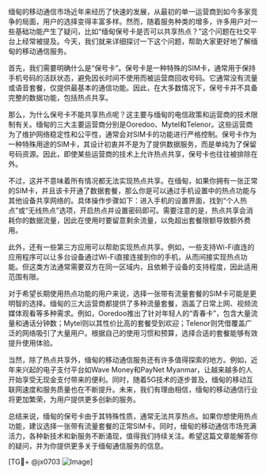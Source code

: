 缅甸的移动通信市场近年来经历了快速的发展，从最初的单一运营商到如今多家竞争的局面，用户的选择变得丰富多样。然而，随着服务种类的增多，许多用户对一些基础功能产生了疑问，比如“缅甸保号卡是否可以共享热点？”这个问题在社交平台上经常被提及。今天，我们就来详细探讨一下这个问题，帮助大家更好地了解缅甸的移动通信服务。

首先，我们需要明确什么是“保号卡”。保号卡是一种特殊的SIM卡，通常用于保持手机号码的活跃状态，避免因长时间不使用而被运营商回收号码。它通常没有流量或语音套餐，仅提供最基本的通信功能。因此，在大多数情况下，保号卡并不具备完整的数据功能，包括热点共享。

那么，为什么保号卡不能共享热点呢？这主要与缅甸的电信政策和运营商的技术限制有关。缅甸的三大主要运营商分别是Ooredoo、Mytel和Telenor。这些运营商为了维护网络稳定性和公平性，通常会对SIM卡的功能进行严格控制。保号卡作为一种特殊用途的SIM卡，其设计初衷并不是为了提供数据服务，而是单纯为了保留号码资源。因此，即使某些运营商的技术上允许热点共享，保号卡也往往被排除在外。

不过，这并不意味着所有情况都无法实现热点共享。在缅甸，如果你拥有一张正常的SIM卡，并且该卡开通了数据套餐，那么你是可以通过手机设置中的热点功能与其他设备共享网络的。具体操作步骤如下：进入手机的设置界面，找到“个人热点”或“无线热点”选项，开启热点并设置密码即可。需要注意的是，热点共享会消耗你的数据流量，因此在使用时要留意剩余流量，以免超出套餐限额导致额外费用。

此外，还有一些第三方应用可以帮助实现热点共享。例如，一些支持Wi-Fi直连的应用程序可以让多台设备通过Wi-Fi直接连接到你的手机，从而间接实现热点功能。但这类方法通常需要双方在同一区域内，且依赖于设备的支持程度，因此适用范围有限。

对于希望长期使用热点功能的用户来说，选择一张带有流量套餐的SIM卡可能是更明智的选择。缅甸的三大运营商都提供了多种流量套餐，涵盖了日常上网、视频流媒体观看等多种需求。例如，Ooredoo推出了针对年轻人的“青春卡”，包含大量流量和通话分钟数；Mytel则以其性价比高的套餐受到欢迎；Telenor则凭借覆盖广泛的网络吸引了大量用户。根据自己的使用习惯和预算，选择合适的套餐能够有效提升使用体验。

当然，除了热点共享外，缅甸的移动通信服务还有许多值得探索的地方。例如，近年来兴起的电子支付平台如Wave Money和PayNet Myanmar，让越来越多的人开始享受无现金支付带来的便利。同时，随着5G技术的逐步普及，缅甸的移动互联网速度和服务质量也在不断提升。未来，我们有理由相信，缅甸的移动通信行业将更加繁荣，为用户提供更多创新的服务。

总结来说，缅甸的保号卡由于其特殊性质，通常无法共享热点。如果你想使用热点功能，建议选择一张带有流量套餐的正常SIM卡。同时，缅甸的移动通信市场充满活力，各种新技术和新服务不断涌现，值得我们持续关注。希望这篇文章能解答你的疑问，并为你提供更多关于缅甸通信服务的信息。

[TG💪+ @jx0703 ![Image](https://github.com/user-attachments/assets/dbca1d08-cadb-493c-b0ec-ad6f7a83f270)]